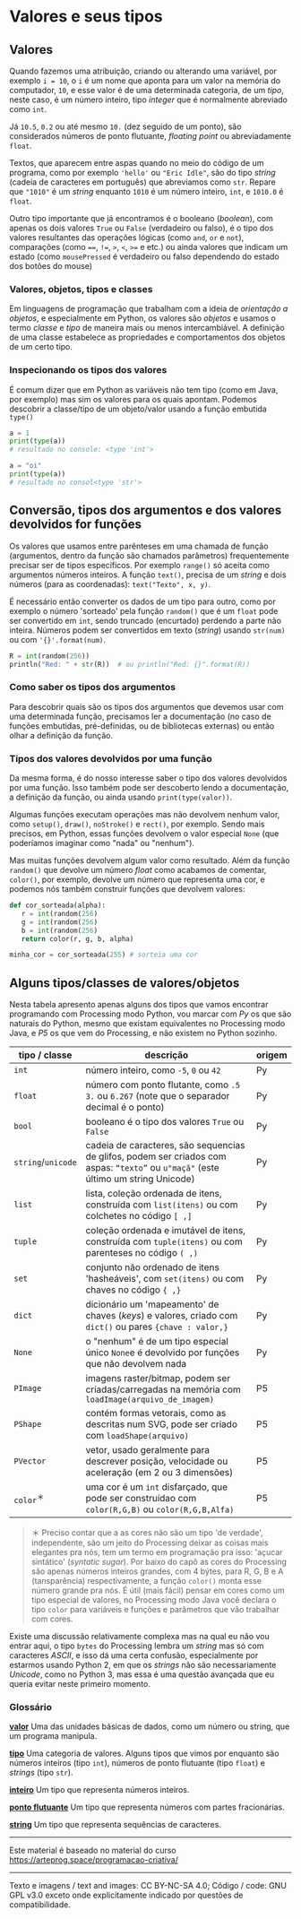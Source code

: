 
# Valores e seus tipos

## Valores

Quando fazemos uma atribuição, criando ou alterando uma variável, por exemplo `i = 10`, o `i` é um nome que aponta para um valor na memória do computador, `10`, e esse valor é de uma determinada categoria, de um *tipo*, neste caso, é um número inteiro, tipo *integer* que é normalmente abreviado como `int`. 

Já `10.5`, `0.2` ou até mesmo `10.` (dez seguido de um ponto), são considerados números de ponto flutuante, *floating point* ou abreviadamente `float`.

Textos, que aparecem entre aspas quando no meio do código de um programa, como por exemplo `'hello'` ou `"Eric Idle"`, são do tipo *string* (cadeia de caracteres em português) que abreviamos como `str`. Repare que `"1010"` é um *string* enquanto `1010` é um número inteiro, `int`, e `1010.0` é `float`. 

Outro tipo importante que já encontramos é o booleano (*boolean*), com apenas os dois valores `True` ou `False` (verdadeiro ou falso), é o tipo dos valores resultantes das operações lógicas (como `and`,  `or` e `not`), comparações (como `==`, `!=`,  `>`, `<`, `>=` e etc.) ou ainda valores que indicam um estado (como `mousePressed` é verdadeiro ou falso dependendo do estado dos botões do mouse)

### Valores, objetos, tipos e classes

Em linguagens de programação que trabalham com a ideia de *orientação a objetos*, e especialmente em Python, os valores são *objetos* e usamos o termo *classe* e *tipo* de maneira mais ou menos intercambiável. A definição de uma classe estabelece as propriedades e comportamentos dos objetos de um certo tipo.

### Inspecionando os tipos dos valores

É comum dizer que em Python as variáveis não tem tipo (como em Java, por exemplo) mas sim os valores para os quais apontam. Podemos descobrir a classe/tipo de um objeto/valor usando a função embutida `type()`

```python
a = 1
print(type(a))
# resultado no console: <type 'int'>

a = "oi"
print(type(a))
# resultado no consol<type 'str'>
```

## Conversão, tipos dos argumentos e dos valores devolvidos for funções

Os valores que usamos entre parênteses em uma chamada de função (argumentos, dentro da função são chamados parâmetros) frequentemente precisar ser de tipos específicos. Por exemplo `range()` só aceita como argumentos números inteiros. A função `text()`, precisa de um *string* e dois números (para as coordenadas): `text("Texto", x, y)`. 

É necessário então converter os dados de um tipo para outro, como por exemplo o número 'sorteado' pela função `random()` que é um `float` pode ser convertido em `int`, sendo truncado (encurtado) perdendo a parte não inteira. Números podem ser convertidos em texto (*string*) usando `str(num)` ou com `'{}'.format(num)`.

```python
R = int(random(256))
println("Red: " + str(R))  # ou println("Red: {}".format(R))
```
### Como saber os tipos dos argumentos

Para descobrir quais são os tipos dos argumentos que devemos usar com uma determinada função, precisamos ler a documentação (no caso de funções embutidas, pré-definidas, ou de bibliotecas externas) ou então olhar a definição da função. 

### Tipos dos valores devolvidos por uma função

Da mesma forma, é do nosso interesse saber o tipo dos valores devolvidos por uma função. Isso também pode ser descoberto lendo a documentação, a definição da função, ou ainda usando `print(type(valor))`.

Algumas funções executam operações mas não devolvem nenhum valor, como `setup()`, `draw()`, `noStroke()` e `rect()`, por exemplo. Sendo mais precisos, em Python, essas funções devolvem o valor especial `None` (que poderíamos imaginar como "nada" ou "nenhum").

Mas muitas funções devolvem algum valor como resultado. Além da função `random()` que devolve um número *float* como acabamos de comentar, `color()`, por exemplo, devolve um número que representa uma cor, e podemos nós também construir funções que devolvem valores:

```python
def cor_sorteada(alpha):
   r = int(random(256)
   g = int(random(256)
   b = int(random(256)
   return color(r, g, b, alpha)

minha_cor = cor_sorteada(255) # sorteia uma cor 
```

## Alguns tipos/classes de valores/objetos

Nesta tabela apresento apenas alguns dos tipos que vamos encontrar programando com Processing modo Python, vou marcar com *Py* os que são naturais do Python, mesmo que existam equivalentes no Processing modo Java, e *P5* os que vem do Processing, e não existem no Python sozinho.

| tipo / classe | descrição | origem |
| ---      | --- | --- |
| `int`     | número inteiro, como `-5`, `0` ou `42`| Py |
| `float`  | número com ponto flutante, como `.5` `3.` ou `6.267` (note que o separador decimal é o ponto)| Py |
| `bool`| booleano é o tipo dos valores `True` ou `False`| Py |
| `string`/`unicode` | cadeia de caracteres, são sequencias de glifos, podem ser criados com aspas: `“texto”` ou `u"maçã"` (este último um string Unicode) | Py |
| `list`   | lista, coleção ordenada de itens, construída com `list(itens)` ou com colchetes no código `[ ,]` | Py |
| `tuple`  | coleção ordenada e imutável de itens, construída com `tuple(itens)` ou com parenteses no código `( ,)` | Py |
| `set`    | conjunto não ordenado de itens 'hasheáveis', com `set(itens)` ou com chaves no código `{ ,}` | Py |
| `dict`   | dicionário um 'mapeamento' de chaves (*keys*) e valores, criado com `dict()` ou pares `{chave : valor,}` | Py |
| `None`   | o "nenhum" é de um tipo especial único `None`e é devolvido por funções que não devolvem nada  | Py |
| `PImage` | imagens raster/bitmap, podem ser criadas/carregadas na memória com `loadImage(arquivo_de_imagem)` | P5 |
| `PShape` | contém formas vetorais, como as descritas num SVG, pode ser criado com `loadShape(arquivo)`| P5 |
| `PVector`| vetor, usado geralmente para descrever posição, velocidade ou aceleração (em 2 ou 3 dimensões) | P5 |
| `color`<sup>＊</sup>| uma cor é um `int` disfarçado, que pode ser construídao com `color(R,G,B)` ou `color(R,G,B,Alfa)`| P5 |https://abav.lugaralgum.com/material-aulas/Processing-Python/tipagem_py.html

> ＊ Preciso contar que a as cores não são um tipo 'de verdade', independente, são um jeito do Processing deixar as coisas mais elegantes pra nós, tem um termo em programação pra isso: 'açucar sintático' (*syntatic sugar*). Por baixo do capô as cores do Processing são apenas números inteiros grandes, com 4 býtes, para R, G, B e A (tansparência) respectivamente, a função `color()` monta esse número grande pra nós. É útil (mais fácil) pensar em cores como um tipo especial de valores, no Processing modo Java você declara o tipo `color` para variáveis e funções e parâmetros que vão trabalhar com cores.

Existe uma discussão relativamente complexa mas na qual eu não vou entrar aqui, o tipo `bytes` do Processing lembra um *string* mas só com caracteres *ASCII*, e isso dá uma certa confusão, especialmente por estarmos usando Python 2, em que os *strings* não são necessariamente *Unicode*, como no Python 3, mas essa é uma questão avançada que eu queria evitar neste primeiro momento.

### Glossário

[**valor**](https://penseallen.github.io/PensePython2e/01-jornada.html#termo:valor) Uma das unidades básicas de dados, como um número ou string, que um programa manipula.

[**tipo**](https://penseallen.github.io/PensePython2e/01-jornada.html#termo:tipo) Uma categoria de valores. Alguns tipos que vimos por enquanto são números inteiros (tipo `int`), números de ponto flutuante (tipo `float`) e *strings* (tipo `str`).

[**inteiro**](https://penseallen.github.io/PensePython2e/01-jornada.html#termo:inteiro) Um tipo que representa números inteiros.

[**ponto flutuante**](https://penseallen.github.io/PensePython2e/01-jornada.html#termo:ponto%20flutuante) Um tipo que representa números com partes fracionárias.

[**string**](https://penseallen.github.io/PensePython2e/01-jornada.html#termo:string) Um tipo que representa sequências de caracteres.

---
Este material é baseado no material do curso https://arteprog.space/programacao-criativa/

---
Texto e imagens / text and images: CC BY-NC-SA 4.0; Código / code: GNU GPL v3.0 exceto onde explicitamente indicado por questões de compatibilidade.

